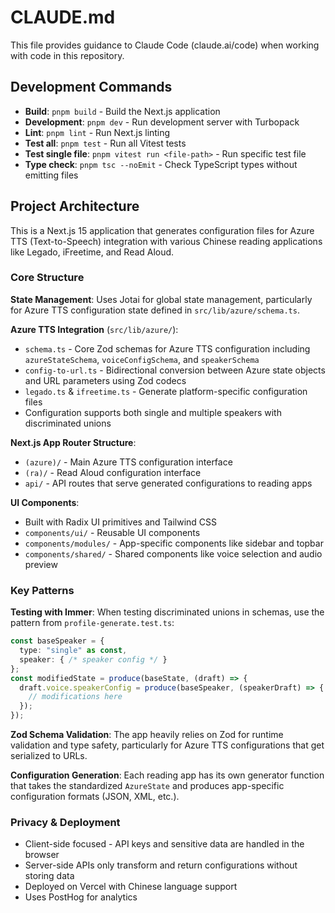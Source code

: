 # CLAUDE.md

This file provides guidance to Claude Code (claude.ai/code) when working with code in this repository.

## Development Commands

- **Build**: `pnpm build` - Build the Next.js application
- **Development**: `pnpm dev` - Run development server with Turbopack
- **Lint**: `pnpm lint` - Run Next.js linting
- **Test all**: `pnpm test` - Run all Vitest tests
- **Test single file**: `pnpm vitest run <file-path>` - Run specific test file
- **Type check**: `pnpm tsc --noEmit` - Check TypeScript types without emitting files

## Project Architecture

This is a Next.js 15 application that generates configuration files for Azure TTS (Text-to-Speech) integration with various Chinese reading applications like Legado, iFreetime, and Read Aloud.

### Core Structure

**State Management**: Uses Jotai for global state management, particularly for Azure TTS configuration state defined in `src/lib/azure/schema.ts`.

**Azure TTS Integration** (`src/lib/azure/`):
- `schema.ts` - Core Zod schemas for Azure TTS configuration including `azureStateSchema`, `voiceConfigSchema`, and `speakerSchema`
- `config-to-url.ts` - Bidirectional conversion between Azure state objects and URL parameters using Zod codecs
- `legado.ts` & `ifreetime.ts` - Generate platform-specific configuration files
- Configuration supports both single and multiple speakers with discriminated unions

**Next.js App Router Structure**:
- `(azure)/` - Main Azure TTS configuration interface
- `(ra)/` - Read Aloud configuration interface  
- `api/` - API routes that serve generated configurations to reading apps

**UI Components**:
- Built with Radix UI primitives and Tailwind CSS
- `components/ui/` - Reusable UI components
- `components/modules/` - App-specific components like sidebar and topbar
- `components/shared/` - Shared components like voice selection and audio preview

### Key Patterns

**Testing with Immer**: When testing discriminated unions in schemas, use the pattern from `profile-generate.test.ts`:
```typescript
const baseSpeaker = {
  type: "single" as const,
  speaker: { /* speaker config */ }
};
const modifiedState = produce(baseState, (draft) => {
  draft.voice.speakerConfig = produce(baseSpeaker, (speakerDraft) => {
    // modifications here
  });
});
```

**Zod Schema Validation**: The app heavily relies on Zod for runtime validation and type safety, particularly for Azure TTS configurations that get serialized to URLs.

**Configuration Generation**: Each reading app has its own generator function that takes the standardized `AzureState` and produces app-specific configuration formats (JSON, XML, etc.).

### Privacy & Deployment

- Client-side focused - API keys and sensitive data are handled in the browser
- Server-side APIs only transform and return configurations without storing data
- Deployed on Vercel with Chinese language support
- Uses PostHog for analytics